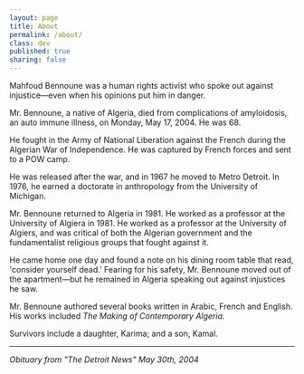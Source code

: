 ```yaml
---
layout: page
title: About
permalink: /about/
class: dev
published: true
sharing: false
---
```


Mahfoud Bennoune was a human rights activist who spoke out against injustice—even when his opinions put him in danger.

Mr. Bennoune, a native of Algeria, died from complications of amyloidosis, an auto immune illness, on Monday, May 17, 2004. He was 68.

He fought in the Army of National Liberation against the French during the Algerian War of Independence. He was captured by French forces and sent to a POW camp.

He was released after the war, and in 1967 he moved to Metro Detroit. In 1976, he earned a doctorate in anthropology from the University of Michigan.

Mr. Bennoune returned to Algeria in 1981. He worked as a professor at the University of Algiera in 1981. He worked as a professor at the University of Algiers, and was critical of both the Algerian government and the fundamentalist religious groups that fought against it. 

He came home one day and found a note on his dining room table that read, 'consider yourself dead.' Fearing for his safety, Mr. Bennoune moved out of the apartment—but he remained in Algeria speaking out against injustices he saw.

Mr. Bennoune authored several books written in Arabic, French and English. His works included *The Making of Contemporary Algeria.* 

Survivors include a daughter, Karima; and a son, Kamal.

---

_Obituary from "The Detroit News" May 30th, 2004_